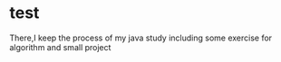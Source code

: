 # test
There,I keep the process of my java study including some exercise for algorithm and small project
